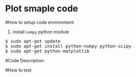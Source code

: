 # Plot smaple code

#How to setup code environment
1. install `numpy` python module
<pre>
$ sudo apt-get update
$ sudo apt-get install python-numpy python-scipy
$ sudo apt-get python-matplotlib
</pre>

#Code Description

#How to test
